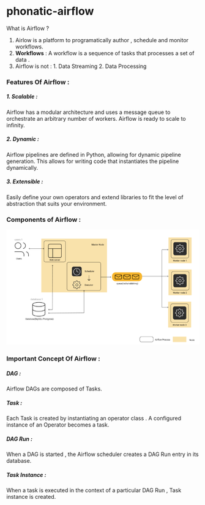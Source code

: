 # phonatic-airflow

What is Airflow ?

1. Airlow is a platform to programatically author , schedule and monitor workflows.
2. **Workflows** :  A workflow is a sequence of tasks that processes a set of data .
3. Airflow is not :
                  1. Data Streaming
                  2. Data Processing


### Features Of Airflow : 

##### 1. Scalable :
 Airflow has a modular architecture and uses a message queue to orchestrate an arbitrary number of workers. Airflow is ready to scale to infinity.

##### 2. Dynamic : 
Airflow pipelines are defined in Python, allowing for dynamic pipeline generation. This allows for writing code that instantiates the pipeline dynamically.

##### 3. Extensible : 
 Easily define your own operators and extend libraries to fit the level of abstraction that suits your environment. 


### Components of Airflow : 

<img width="1438" alt="Airflow Component" src="https://github.com/harsh6768/phonatic-airflow/blob/master/airflow.png">
   

### Important Concept Of Airflow : 

##### DAG :
 Airflow DAGs are composed of Tasks.

##### Task : 
Each Task is created by instantiating an operator class . A configured instance of an Operator becomes a task.

##### DAG Run : 
When a DAG is started , the Airflow scheduler creates a DAG Run entry in its database.

##### Task Instance : 
When a task is executed in the context of a particular DAG Run , Task instance is created.



